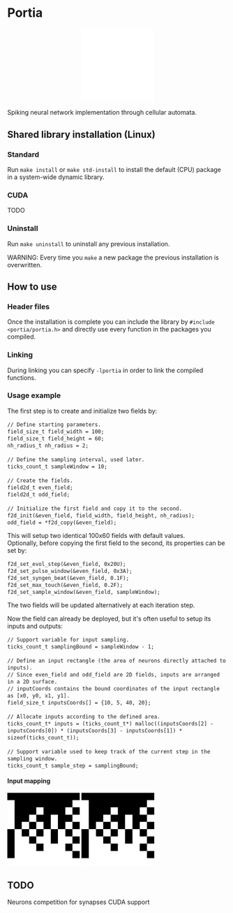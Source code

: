 # Portia
<p align="center" width="100%">
    <img width="33%" src="/portia.png"> 
</p>
Spiking neural network implementation through cellular automata.<br/>

## Shared library installation (Linux)
### Standard
Run `make install` or `make std-install` to install the default (CPU) package in a system-wide dynamic library.<br/>

### CUDA
TODO

### Uninstall
Run `make uninstall` to uninstall any previous installation.

WARNING: Every time you `make` a new package the previous installation is overwritten.

## How to use
### Header files
Once the installation is complete you can include the library by `#include <portia/portia.h>` and directly use every function in the packages you compiled.<br/>

### Linking
During linking you can specify `-lportia` in order to link the compiled functions.

### Usage example
The first step is to create and initialize two fields by:
```
// Define starting parameters.
field_size_t field_width = 100;
field_size_t field_height = 60;
nh_radius_t nh_radius = 2;

// Define the sampling interval, used later.
ticks_count_t sampleWindow = 10;

// Create the fields.
field2d_t even_field;
field2d_t odd_field;

// Initialize the first field and copy it to the second.
f2d_init(&even_field, field_width, field_height, nh_radius);
odd_field = *f2d_copy(&even_field);
```
This will setup two identical 100x60 fields with default values.<br/>
Optionally, before copying the first field to the second, its properties can be set by:
```
f2d_set_evol_step(&even_field, 0x20U);
f2d_set_pulse_window(&even_field, 0x3A);
f2d_set_syngen_beat(&even_field, 0.1F);
f2d_set_max_touch(&even_field, 0.2F);
f2d_set_sample_window(&even_field, sampleWindow);
```
The two fields will be updated alternatively at each iteration step.

Now the field can already be deployed, but it's often useful to setup its inputs and outputs:
```
// Support variable for input sampling.
ticks_count_t samplingBound = sampleWindow - 1;

// Define an input rectangle (the area of neurons directly attached to inputs).
// Since even_field and odd_field are 2D fields, inputs are arranged in a 2D surface.
// inputCoords contains the bound coordinates of the input rectangle as [x0, y0, x1, y1].
field_size_t inputsCoords[] = {10, 5, 40, 20};

// Allocate inputs according to the defined area.
ticks_count_t* inputs = (ticks_count_t*) malloc((inputsCoords[2] - inputsCoords[0]) * (inputsCoords[3] - inputsCoords[1]) * sizeof(ticks_count_t));

// Support variable used to keep track of the current step in the sampling window.
ticks_count_t sample_step = samplingBound;
```

#### Input mapping
<img width="33%" src="/meta/10f.png"> <img width="33%" src="/meta/10f.png">

## TODO
Neurons competition for synapses
CUDA support
